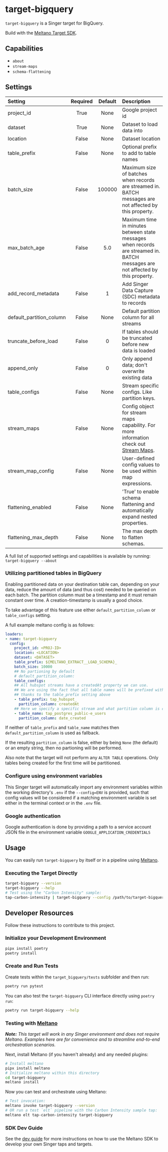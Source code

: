 # target-bigquery

`target-bigquery` is a Singer target for BigQuery.

Build with the [Meltano Target SDK](https://sdk.meltano.com).

## Capabilities

* `about`
* `stream-maps`
* `schema-flattening`

## Settings
<!--
This section can be created by copy-pasting the CLI output from:

```
target-bigquery --about --format=markdown
```
-->

| Setting                 | Required | Default | Description |
|:------------------------|:--------:|:-------:|:------------|
| project_id              | True     | None    | Google project id |
| dataset                 | True     | None    | Dataset to load data into |
| location                | False    | None    | Dataset location |
| table_prefix            | False    | None    | Optional prefix to add to table names |
| batch_size              | False    |  100000 | Maximum size of batches when records are streamed in. BATCH messages are not affected by this property. |
| max_batch_age           | False    |     5.0 | Maximum time in minutes between state messages when records are streamed in. BATCH messages are not affected by this property. |
| add_record_metadata     | False    |       1 | Add Singer Data Capture (SDC) metadata to records |
| default_partition_column| False    | None    | Default partition column for all streams |
| truncate_before_load    | False    |       0 | If tables should be truncated before new data is loaded |
| append_only             | False    |       0 | Only append data; don't overwrite existing data |
| table_configs           | False    | None    | Stream specific configs. Like partition keys. |
| stream_maps             | False    | None    | Config object for stream maps capability. For more information check out [Stream Maps](https://sdk.meltano.com/en/latest/stream_maps.html). |
| stream_map_config       | False    | None    | User-defined config values to be used within map expressions. |
| flattening_enabled      | False    | None    | 'True' to enable schema flattening and automatically expand nested properties. |
| flattening_max_depth    | False    | None    | The max depth to flatten schemas. |


A full list of supported settings and capabilities is available by running: `target-bigquery --about`

### Utilizing partitioned tables in BigQuery

Enabling partitioned data on your destination table can, depending on your data, reduce the amount of
data (and thus cost) needed to be queried on each batch. The partition column must be a timestamp
and it must remain constant over time. A creation-timestamp is usually a good choice.

To take advantage of this feature use either
`default_partition_column` or `table_configs` setting.

A full example meltano config is as follows:

```yaml
loaders:
- name: target-bigquery
  config:
    project_id: <PROJ-ID>
    location: <LOCATION>
    dataset: <DATASET>
    table_prefix: ${MELTANO_EXTRACT__LOAD_SCHEMA}_
    batch_size: 10000
    ## No partioning by default
    # default_partition_column:
    table_configs:
    ## All hubspot streams have a createdAt property we can use.
    ## We are using the fact that all table names will be prefixed with the tap name
    ## thanks to the table_prefix setting above
    - table_prefix: tap_hubspot_
      partition_column: createdAt
    ## Here we specify a specific stream and what partition column is correct
    - table_name: tap_postgres_public-e_users
      partition_column: date_created
```

If neither of `table_prefix` and `table_name` matches then `default_partition_column` is used as fallback.

If the resulting `partition_column` is false, either by being `None` (the default) or an empty string, then
no partioning will be performed.

Also note that the target will not perform any `ALTER TABLE` operations. Only tables being created for the first
time will be partitioned.

### Configure using environment variables

This Singer target will automatically import any environment variables within the working directory's
`.env` if the `--config=ENV` is provided, such that config values will be considered if a matching
environment variable is set either in the terminal context or in the `.env` file.

### Google authentication

Google authentication is done by providing a path to a service account JSON file in the environment variable
`GOOGLE_APPLICATION_CREDENTIALS`

## Usage

You can easily run `target-bigquery` by itself or in a pipeline using [Meltano](https://meltano.com/).

### Executing the Target Directly

```bash
target-bigquery --version
target-bigquery --help
# Test using the "Carbon Intensity" sample:
tap-carbon-intensity | target-bigquery --config /path/to/target-bigquery-config.json
```

## Developer Resources

Follow these instructions to contribute to this project.

### Initialize your Development Environment

```bash
pipx install poetry
poetry install
```

### Create and Run Tests

Create tests within the `target_bigquery/tests` subfolder and
  then run:

```bash
poetry run pytest
```

You can also test the `target-bigquery` CLI interface directly using `poetry run`:

```bash
poetry run target-bigquery --help
```

### Testing with [Meltano](https://meltano.com/)

_**Note:** This target will work in any Singer environment and does not require Meltano.
Examples here are for convenience and to streamline end-to-end orchestration scenarios._

Next, install Meltano (if you haven't already) and any needed plugins:

```bash
# Install meltano
pipx install meltano
# Initialize meltano within this directory
cd target-bigquery
meltano install
```

Now you can test and orchestrate using Meltano:

```bash
# Test invocation:
meltano invoke target-bigquery --version
# OR run a test `elt` pipeline with the Carbon Intensity sample tap:
meltano elt tap-carbon-intensity target-bigquery
```

### SDK Dev Guide

See the [dev guide](https://sdk.meltano.com/en/latest/dev_guide.html) for more instructions on how to use the Meltano SDK to
develop your own Singer taps and targets.
